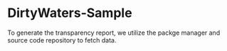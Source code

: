 # DirtyWaters-Sample
To generate the transparency report, we utilize the packge manager and source code repository to fetch data.